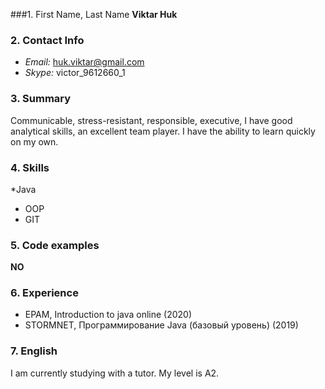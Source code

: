 ###1. First Name, Last Name
**Viktar Huk**
### 2. Contact Info
* *Email:* huk.viktar@gmail.com
* *Skype:* victor_9612660_1
### 3. Summary
Сommunicable, stress-resistant, responsible, executive, I have good analytical skills, an excellent team player. I have the ability to learn quickly on my own.
### 4. Skills
*Java
* OOP
* GIT
### 5. Code examples
**NO**
### 6. Experience
* EPAM, Introduction to java online (2020)
* STORMNET, Программирование Java (базовый уровень) (2019)
### 7. English
I am currently studying with a tutor. My level is A2.
